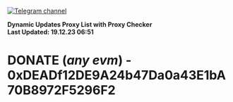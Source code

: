 [![Telegram channel](https://img.shields.io/endpoint?url=https://runkit.io/damiankrawczyk/telegram-badge/branches/master?url=https://t.me/n4z4v0d)](https://t.me/n4z4v0d) 

**Dynamic Updates Proxy List with Proxy Checker**  
**Last Updated: 19.12.23 06:51**

# DONATE (_any evm_) - 0xDEADf12DE9A24b47Da0a43E1bA70B8972F5296F2
